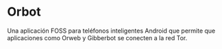 [Title]: # (Orbot)
[Order]: # (83)

# Orbot 

Una aplicación FOSS para teléfonos inteligentes Android que permite que aplicaciones como Orweb y Gibberbot se conecten a la red Tor.